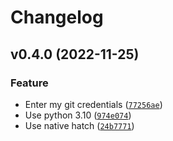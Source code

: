 # Changelog

<!--next-version-placeholder-->

## v0.4.0 (2022-11-25)
### Feature
* Enter my git credentials ([`77256ae`](https://github.com/rob-luke/conversations/commit/77256ae30d06789538ffd418c2baa3e943e1f0f9))
* Use python 3.10 ([`974e074`](https://github.com/rob-luke/conversations/commit/974e07447051c0c2e98142db6bff05c9cd61c0b8))
* Use native hatch ([`24b7771`](https://github.com/rob-luke/conversations/commit/24b7771413bcb1bdf483f2ba2fbfd4605ea5815a))
